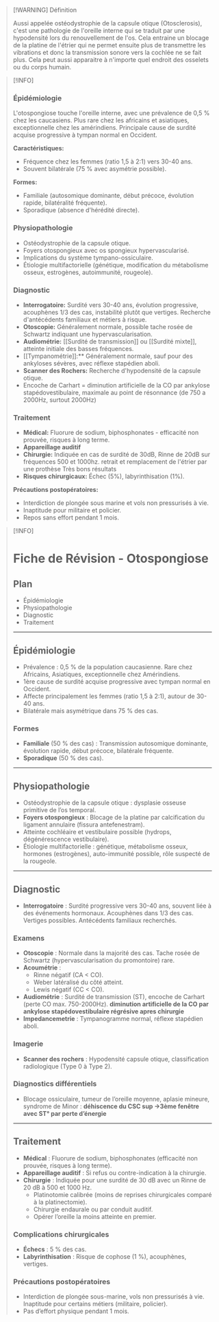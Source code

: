 >[!WARNING] Définition
>
>Aussi appelée ostéodystrophie de la capsule otique (Otosclerosis), c'est une pathologie de l'oreille interne qui se traduit par une hypodensité lors du renouvellement de l'os. Cela entraine un blocage de la platine de l'étrier qui ne permet ensuite plus de transmettre les vibrations et donc la transmission sonore vers la cochlée ne se fait plus. Cela peut aussi apparaitre à n'importe quel endroit des osselets ou du corps humain.

>[!INFO]
>### **Épidémiologie**
>L'otospongiose touche l'oreille interne, avec une prévalence de 0,5 % chez les caucasiens. Plus rare chez les africains et asiatiques, exceptionnelle chez les amérindiens. Principale cause de surdité acquise progressive à tympan normal en Occident.
>
>**Caractéristiques:**
>- Fréquence chez les femmes (ratio 1,5 à 2:1) vers 30-40 ans.
>- Souvent bilatérale (75 % avec asymétrie possible).
>
>**Formes:**
>- Familiale (autosomique dominante, début précoce, évolution rapide, bilatéralité fréquente).
>- Sporadique (absence d'hérédité directe).
>
>### **Physiopathologie**
>- Ostéodystrophie de la capsule otique.
>- Foyers otospongieux avec os spongieux hypervascularisé.
>- Implications du système tympano-ossiculaire.
>- Étiologie multifactorielle (génétique, modification du métabolisme osseux, estrogènes, autoimmunité, rougeole).
>
>### **Diagnostic**
>- **Interrogatoire:** Surdité vers 30-40 ans, évolution progressive, acouphènes 1/3 des cas, instabilité plutôt que vertiges. Recherche d'antécédents familiaux et métiers à risque.
>- **Otoscopie:** Généralement normale, possible tache rosée de Schwartz indiquant une hypervascularisation.
>- **Audiométrie:** [[Surdité de transmission]] ou [[Surdité mixte]], atteinte initiale des basses fréquences.
>- [[Tympanométrie]]:** Généralement normale, sauf pour des ankyloses sévères, avec réflexe stapédien aboli.
>- **Scanner des Rochers:** Recherche d'hypodensité de la capsule otique.
>- Encoche de Carhart = diminution artificielle de la CO par ankylose stapédovestibulaire, maximale au point de résonnance (de 750 a 2000Hz, surtout 2000Hz)
>
>### **Traitement**
>- **Médical:** Fluorure de sodium, biphosphonates - efficacité non prouvée, risques à long terme.
>- **Appareillage auditif**
>- **Chirurgie:** Indiquée en cas de surdité de 30dB, Rinne de 20dB sur fréquences 500 et 1000hz.
>retrait et remplacement de l'étrier par une prothèse
>Très bons résultats
>- **Risques chirurgicaux:** Échec (5%), labyrinthisation (1%).
>
>**Précautions postopératoires:**
>- Interdiction de plongée sous marine et vols non pressurisés à vie.
>- Inaptitude pour militaire et policier.
>- Repos sans effort pendant 1 mois.







>[!INFO]
> # Fiche de Révision - Otospongiose
> 
> ## Plan
> - Épidémiologie
> - Physiopathologie
> - Diagnostic
> - Traitement
>
> ---
>
> ## Épidémiologie
> - Prévalence : 0,5 % de la population caucasienne. Rare chez Africains, Asiatiques, exceptionnelle chez Amérindiens.
> - 1ère cause de surdité acquise progressive avec tympan normal en Occident.
> - Affecte principalement les femmes (ratio 1,5 à 2:1), autour de 30-40 ans.
> - Bilatérale mais asymétrique dans 75 % des cas.
>
> ### Formes
> - **Familiale** (50 % des cas) : Transmission autosomique dominante, évolution rapide, début précoce, bilatérale fréquente.
> - **Sporadique** (50 % des cas).
>
> ---
>
> ## Physiopathologie
> - Ostéodystrophie de la capsule otique : dysplasie osseuse primitive de l’os temporal.
> - **Foyers otospongieux** : Blocage de la platine par calcification du ligament annulaire (fissura antefenestram).
> - Atteinte cochléaire et vestibulaire possible (hydrops, dégénérescence vestibulaire).
> - Étiologie multifactorielle : génétique, métabolisme osseux, hormones (estrogènes), auto-immunité possible, rôle suspecté de la rougeole.
>
> ---
>
> ## Diagnostic
> - **Interrogatoire** : Surdité progressive vers 30-40 ans, souvent liée à des événements hormonaux. Acouphènes dans 1/3 des cas. Vertiges possibles. Antécédents familiaux recherchés.
>
> ### Examens
> - **Otoscopie** : Normale dans la majorité des cas. Tache rosée de Schwartz (hypervascularisation du promontoire) rare.
> - **Acoumétrie** : 
>   - Rinne négatif (CA < CO).
>   - Weber latéralisé du côté atteint.
>   - Lewis négatif (CC < CO).
> - **Audiométrie** : Surdité de transmission (ST), encoche de Carhart (perte CO max. 750-2000Hz). **diminution artificielle de la CO par ankylose stapédovestibulaire régrésive apres chirurgie**
> - **Impedancemetrie** : Tympanogramme normal, réflexe stapédien aboli.
>
> ### Imagerie
> - **Scanner des rochers** : Hypodensité capsule otique, classification radiologique (Type 0 à Type 2).
>
> ### Diagnostics différentiels
> - Blocage ossiculaire, tumeur de l’oreille moyenne, aplasie mineure, syndrome de Minor : **déhiscence du CSC sup →3ème fenêtre avec ST° par perte d’énergie**
>
> ---
>
> ## Traitement
> - **Médical** : Fluorure de sodium, biphosphonates (efficacité non prouvée, risques à long terme).
> - **Appareillage auditif** : Si refus ou contre-indication à la chirurgie.
> - **Chirurgie** : Indiquée pour une surdité de 30 dB avec un Rinne de 20 dB à 500 et 1000 Hz.
>   - Platinotomie calibrée (moins de reprises chirurgicales comparé à la platinectomie).
>   - Chirurgie endaurale ou par conduit auditif.
>   - Opérer l’oreille la moins atteinte en premier.
> 
> ### Complications chirurgicales
> - **Échecs** : 5 % des cas.
> - **Labyrinthisation** : Risque de cophose (1 %), acouphènes, vertiges.
> 
> ### Précautions postopératoires
> - Interdiction de plongée sous-marine, vols non pressurisés à vie. Inaptitude pour certains métiers (militaire, policier).
> - Pas d’effort physique pendant 1 mois.

